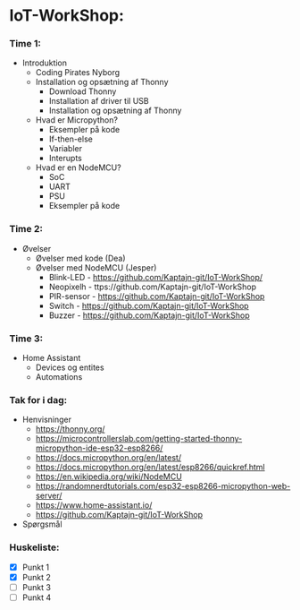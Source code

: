
# IoT-WorkShop:

### Time 1:  
* Introduktion  
   * Coding Pirates Nyborg  
   * Installation og opsætning af Thonny
     * Download Thonny
     * Installation af driver til USB
     * Installation og opsætning af Thonny
   * Hvad er Micropython?
     * Eksempler på kode
     * If-then-else
     * Variabler
     * Interupts
   * Hvad er en NodeMCU?
     * SoC
     * UART
     * PSU
     * Eksempler på kode
### Time 2:  
* Øvelser
  * Øvelser med kode (Dea)
  * Øvelser med NodeMCU (Jesper)
    * Blink-LED - https://github.com/Kaptajn-git/IoT-WorkShop/
    * Neopixelh - ttps://github.com/Kaptajn-git/IoT-WorkShop
    * PIR-sensor - https://github.com/Kaptajn-git/IoT-WorkShop
    * Switch - https://github.com/Kaptajn-git/IoT-WorkShop
    * Buzzer - https://github.com/Kaptajn-git/IoT-WorkShop
### Time 3:  
* Home Assistant
  * Devices og entites    
  * Automations
### Tak for i dag:  
  * Henvisninger
    * https://thonny.org/
    * https://microcontrollerslab.com/getting-started-thonny-micropython-ide-esp32-esp8266/
    * https://docs.micropython.org/en/latest/
    * https://docs.micropython.org/en/latest/esp8266/quickref.html
    * https://en.wikipedia.org/wiki/NodeMCU
    * https://randomnerdtutorials.com/esp32-esp8266-micropython-web-server/
    * https://www.home-assistant.io/
    * https://github.com/Kaptajn-git/IoT-WorkShop
  * Spørgsmål





### Huskeliste:  
- [X] Punkt 1
- [X] Punkt 2
- [ ] Punkt 3
- [ ] Punkt 4
